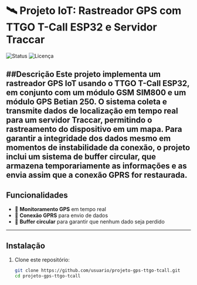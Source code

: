 # 🛰️ Projeto IoT: Rastreador GPS com TTGO T-Call ESP32 e Servidor Traccar


![Status](https://img.shields.io/badge/status-em%20desenvolvimento-yellow)
![Licença](https://img.shields.io/badge/licença-MIT-blue)

##Descrição
Este projeto implementa um rastreador GPS IoT usando o TTGO T-Call ESP32, em conjunto com um módulo GSM SIM800 e um módulo GPS Betian 250. O sistema coleta e transmite dados de localização em tempo real para um servidor Traccar, permitindo o rastreamento do dispositivo em um mapa.
Para garantir a integridade dos dados mesmo em momentos de instabilidade da conexão, o projeto inclui um sistema de buffer circular, que armazena temporariamente as informações e as envia assim que a conexão GPRS for restaurada.
---

## Funcionalidades

- 📍 **Monitoramento GPS** em tempo real
- 📶 **Conexão GPRS** para envio de dados
- 💾 **Buffer circular** para garantir que nenhum dado seja perdido

---

## Instalação

1. Clone este repositório:
   ```bash
   git clone https://github.com/usuario/projeto-gps-ttgo-tcall.git
   cd projeto-gps-ttgo-tcall
